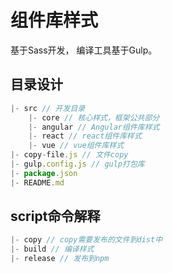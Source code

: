 # 组件库样式

基于Sass开发， 编译工具基于Gulp。

## 目录设计

``` javascript
|- src // 开发目录
    |- core // 核心样式，框架公共部分
    |- angular // Angular组件库样式
    |- react // react组件库样式
    |- vue // vue组件库样式
|- copy-file.js // 文件copy
|- gulp.config.js // gulp打包库
|- package.json
|- README.md
```

## script命令解释

```javascript
|- copy // copy需要发布的文件到dist中
|- build // 编译样式
|- release // 发布到npm
```